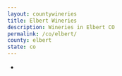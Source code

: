 ```yaml
---
layout: countywineries
title: Elbert Wineries
description: Wineries in Elbert CO
permalink: /co/elbert/
county: elbert
state: co
---
```

-
